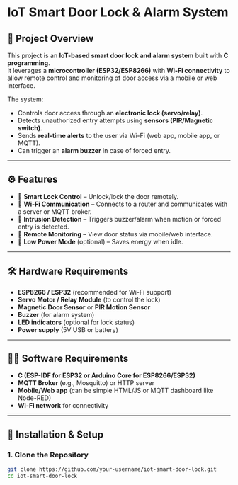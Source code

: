 # IoT Smart Door Lock & Alarm System

## 📌 Project Overview
This project is an **IoT-based smart door lock and alarm system** built with **C programming**.  
It leverages a **microcontroller (ESP32/ESP8266)** with **Wi-Fi connectivity** to allow remote control and monitoring of door access via a mobile or web interface.  

The system:
- Controls door access through an **electronic lock (servo/relay)**.  
- Detects unauthorized entry attempts using **sensors (PIR/Magnetic switch)**.  
- Sends **real-time alerts** to the user via Wi-Fi (web app, mobile app, or MQTT).  
- Can trigger an **alarm buzzer** in case of forced entry.

---

## ⚙️ Features
- 🔐 **Smart Lock Control** – Unlock/lock the door remotely.  
- 📡 **Wi-Fi Communication** – Connects to a router and communicates with a server or MQTT broker.  
- 🚨 **Intrusion Detection** – Triggers buzzer/alarm when motion or forced entry is detected.  
- 📱 **Remote Monitoring** – View door status via mobile/web interface.  
- 🔋 **Low Power Mode** (optional) – Saves energy when idle.  

---

## 🛠️ Hardware Requirements
- **ESP8266 / ESP32** (recommended for Wi-Fi support)  
- **Servo Motor / Relay Module** (to control the lock)  
- **Magnetic Door Sensor** or **PIR Motion Sensor**  
- **Buzzer** (for alarm system)  
- **LED indicators** (optional for lock status)  
- **Power supply** (5V USB or battery)  

---

## 🧑‍💻 Software Requirements
- **C (ESP-IDF for ESP32 or Arduino Core for ESP8266/ESP32)**  
- **MQTT Broker** (e.g., Mosquitto) or HTTP server  
- **Mobile/Web app** (can be simple HTML/JS or MQTT dashboard like Node-RED)  
- **Wi-Fi network** for connectivity  

---

## 🔧 Installation & Setup

### 1. Clone the Repository
```bash
git clone https://github.com/your-username/iot-smart-door-lock.git
cd iot-smart-door-lock
